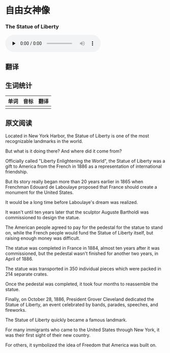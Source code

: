 # 自由女神像
### The Statue of Liberty

<audio id="audio" loop controls="" controlsList="nodownload" oncontextmenu="return false" preload="none">
    <source id="mp3" src="../audio/2019-June/The Statue of Liberty.mp3">
</audio>

## 翻译

## 生词统计
| 单词 | 音标 | 翻译 |
|-|-|-|
|  |  |  |

## 原文阅读

Located in New York Harbor, the Statue of Liberty is one of the most recognizable landmarks in the world.

But what is it doing there? And where did it come from?

Officially called "Liberty Enlightening the World", the Statue of Liberty was a gift to America from the French in 1886 as a representation of international friendship.

But its story really began more than 20 years earlier in 1865 when Frenchman Edouard de Laboulaye proposed that France should create a monument for the United States.

It would be a long time before Laboulaye's dream was realized.

It wasn't until ten years later that the sculptor Auguste Bartholdi was commissioned to design the statue.

The American people agreed to pay for the pedestal for the statue to stand on, while the French people would fund the Statue of Liberty itself, but raising enough money was difficult.

The statue was completed in France in 1884, almost ten years after it was commissioned, but the pedestal wasn't finished for another two years, in April of 1886.

The statue was transported in 350 individual pieces which were packed in 214 separate crates.

Once the pedestal was completed, it took four months to reassemble the statue.

Finally, on October 28, 1886, President Grover Cleveland dedicated the Statue of Liberty, an event celebrated by bands, parades, speeches, and fireworks.

The Statue of Liberty quickly became a famous landmark.

For many immigrants who came to the United States through New York, it was their first sight of their new country.

For others, it symbolized the idea of Freedom that America was built on.